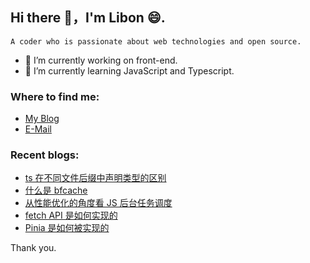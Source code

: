 ## Hi there 👋，I'm Libon 😄.

```
A coder who is passionate about web technologies and open source.
```

- 🔭 I’m currently working on front-end.
- 🌱 I’m currently learning JavaScript and Typescript.

### Where to find me:
 - [My Blog](https://www.libondev.cn)
 - [E-Mail](mailto:bon.li@outlook.com)

### Recent blogs:
<!-- BLOG-POST-LIST:START -->
- [ts 在不同文件后缀中声明类型的区别](https://www.libondev.cn/post/articles/ts-difference-of-declaration-types-in-different-file-suffixes/)
- [什么是 bfcache](https://www.libondev.cn/post/articles/performance/what-is-bfcache/)
- [从性能优化的角度看 JS 后台任务调度](https://www.libondev.cn/post/articles/event/scheduling-background-tasks/)
- [fetch API 是如何实现的](https://www.libondev.cn/post/articles/how-to-implement/fetch/)
- [Pinia 是如何被实现的](https://www.libondev.cn/post/articles/how-to-implement/pinia/)
<!-- BLOG-POST-LIST:END -->

Thank you.

